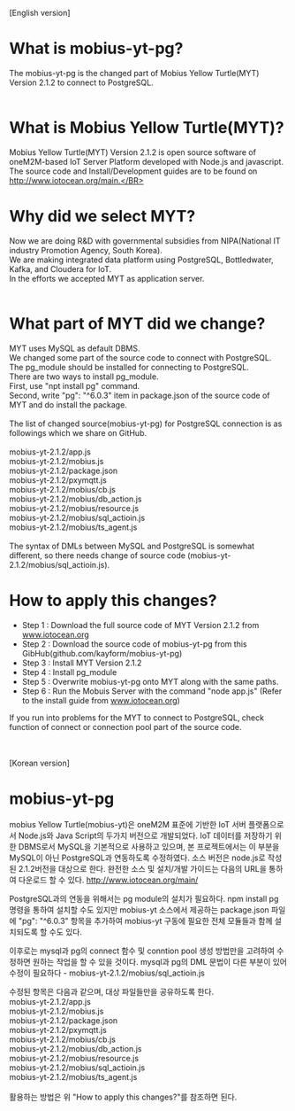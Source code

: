 [English version]</BR>

# What is mobius-yt-pg?

The mobius-yt-pg is the changed part of Mobius Yellow Turtle(MYT) Version 2.1.2 to connect to PostgreSQL.</BR>
</BR>

# What is Mobius Yellow Turtle(MYT)?

Mobius Yellow Turtle(MYT) Version 2.1.2 is open source software of oneM2M-based IoT Server Platform developed with Node.js and javascript.</BR>
The source code and Install/Development guides are to be found on http://www.iotocean.org/main.</BR>
</BR>

# Why did we select MYT?

Now we are doing R&D with governmental subsidies from NIPA(National IT industry Promotion Agency, South Korea).</BR>
We are making integrated data platform using PostgreSQL, Bottledwater, Kafka, and Cloudera for IoT.</BR>
In the efforts we accepted MYT as application server.</BR>
</BR>

# What part of MYT did we change?

MYT uses MySQL as default DBMS.</BR>
We changed some part of the source code to connect with PostgreSQL.</BR>
The pg_module should be installed for connecting to PostgreSQL.</BR>
There are two ways to install pg_module.</BR>
First, use "npt install pg" command.</BR>
Second, write "pg": "^6.0.3" item in package.json of the source code of MYT and do install the package.</BR>
</BR>
The list of changed source(mobius-yt-pg) for PostgreSQL connection is as followings which we share on GitHub.</BR>
</BR>
mobius-yt-2.1.2/app.js</BR>
mobius-yt-2.1.2/mobius.js</BR>
mobius-yt-2.1.2/package.json</BR>
mobius-yt-2.1.2/pxymqtt.js</BR>
mobius-yt-2.1.2/mobius/cb.js</BR>
mobius-yt-2.1.2/mobius/db_action.js</BR>
mobius-yt-2.1.2/mobius/resource.js</BR>
mobius-yt-2.1.2/mobius/sql_actioin.js</BR>
mobius-yt-2.1.2/mobius/ts_agent.js</BR>
</BR>
The syntax of DMLs between MySQL and PostgreSQL is somewhat different, so there needs change of source code (mobius-yt-2.1.2/mobius/sql_actioin.js).</BR>


# How to apply this changes?

* Step 1 : Download the full source code of MYT Version 2.1.2 from www.iotocean.org
* Step 2 : Download the source code of mobius-yt-pg from this GibHub(github.com/kayform/mobius-yt-pg)
* Step 3 : Install MYT Version 2.1.2
* Step 4 : Install pg_module
* Step 5 : Overwrite mobius-yt-pg onto MYT along with the same paths.
* Step 6 : Run the Mobuis Server with the command "node app.js" (Refer to the install guide from www.iotocean.org)

If you run into problems for the MYT to connect to PostgreSQL, check function of connect or connection pool part of the source code.</BR>
</BR>
</BR>

[Korean version]</BR>

# mobius-yt-pg

mobius Yellow Turtle(mobius-yt)은 oneM2M 표준에 기반한 IoT 서버 플랫폼으로서 Node.js와 Java Script의 두가지 버전으로 개발되었다.
IoT 데이터를 저장하기 위한 DBMS로서 MySQL을 기본적으로 사용하고 있으며, 본 프로젝트에서는 이 부분을 MySQL이 아닌 PostgreSQL과 연동하도록 수정하였다.
소스 버전은 node.js로 작성된 2.1.2버전을 대상으로 한다.
완전한 소스 및 설치/개발 가이드는 다음의 URL을 통하여 다운로드 할 수 있다.
http://www.iotocean.org/main/

PostgreSQL과의 연동을 위해서는 pg module의 설치가 필요하다.
npm install pg 명령을 통하여 설치할 수도 있지만 mobius-yt 소스에서 제공하는 package.json 파일에 "pg": "^6.0.3" 항목을 추가하여
mobius-yt 구동에 필요한 전체 모듈들과 함께 설치되도록 할 수도 있다.

이후로는 mysql과 pg의 connect 함수 및 conntion pool 생성 방법만을 고려하여 수정하면 원하는 작업을 할 수 있을 것이다.
mysql과 pg의 DML 문법이 다른 부분이 있어 수정이 필요하다 - mobius-yt-2.1.2/mobius/sql_actioin.js

수정된 항목은 다음과 같으며, 대상 파일들만을 공유하도록 한다.</BR>
mobius-yt-2.1.2/app.js</BR>
mobius-yt-2.1.2/mobius.js</BR>
mobius-yt-2.1.2/package.json</BR>
mobius-yt-2.1.2/pxymqtt.js</BR>
mobius-yt-2.1.2/mobius/cb.js</BR>
mobius-yt-2.1.2/mobius/db_action.js</BR>
mobius-yt-2.1.2/mobius/resource.js</BR>
mobius-yt-2.1.2/mobius/sql_actioin.js</BR>
mobius-yt-2.1.2/mobius/ts_agent.js</BR>
</BR>
활용하는 방법은 위 "How to apply this changes?"를 참조하면 된다.
